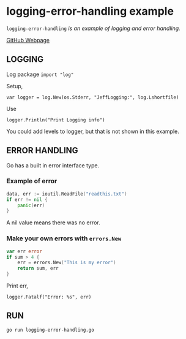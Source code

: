 # logging-error-handling example

`logging-error-handling` _is an example of logging and error handling._

[GitHub Webpage](https://jeffdecola.github.io/my-go-examples/)

## LOGGING

Log package `import "log"`

Setup,

`var logger = log.New(os.Stderr, "JeffLogging:", log.Lshortfile)`

Use

`logger.Println("Print Logging info")`

You could add levels to logger, but that is not shown in this example.

## ERROR HANDLING

Go has a built in error interface type.

### Example of error

```go
data, err := ioutil.ReadFile("readthis.txt")
if err != nil {
    panic(err)
}
```

A nil value means there was no error.

### Make your own errors with `errors.New`

```go
var err error
if sum > 4 {
    err = errors.New("This is my error")
    return sum, err
}
```

Print err,

`logger.Fatalf("Error: %s", err)`

## RUN

```bash
go run logging-error-handling.go
```
